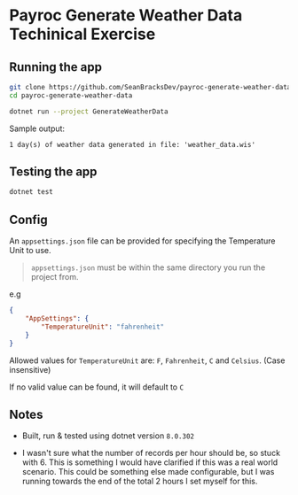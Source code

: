 # Payroc Generate Weather Data Techinical Exercise

## Running the app

```bash
git clone https://github.com/SeanBracksDev/payroc-generate-weather-data
cd payroc-generate-weather-data
```

```bash
dotnet run --project GenerateWeatherData
```

Sample output:
```
1 day(s) of weather data generated in file: 'weather_data.wis'
```

## Testing the app
```bash
dotnet test
```

## Config
An `appsettings.json` file can be provided for specifying the Temperature Unit to use.

> `appsettings.json` must be within the same directory you run the project from.

e.g
```json
{    
    "AppSettings": {
        "TemperatureUnit": "fahrenheit"
    }
}
```

Allowed values for `TemperatureUnit` are: `F`, `Fahrenheit`, `C` and `Celsius`. (Case insensitive)

If no valid value can be found, it will default to `C`

## Notes
- Built, run & tested using dotnet version `8.0.302`

- I wasn't sure what the number of records per hour should be, so stuck with 6. This is something I would have clarified if this was a real world scenario. This could be something else made configurable, but I was running towards the end of the total 2 hours I set myself for this.